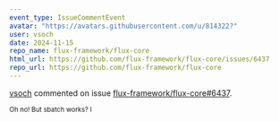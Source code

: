 ```yaml
---
event_type: IssueCommentEvent
avatar: "https://avatars.githubusercontent.com/u/814322?"
user: vsoch
date: 2024-11-15
repo_name: flux-framework/flux-core
html_url: https://github.com/flux-framework/flux-core/issues/6437
repo_url: https://github.com/flux-framework/flux-core
---
```


<a href='https://github.com/vsoch' target='_blank'>vsoch</a> commented on issue <a href='https://github.com/flux-framework/flux-core/issues/6437' target='_blank'>flux-framework/flux-core#6437</a>.

<small>Oh no! But sbatch works? I